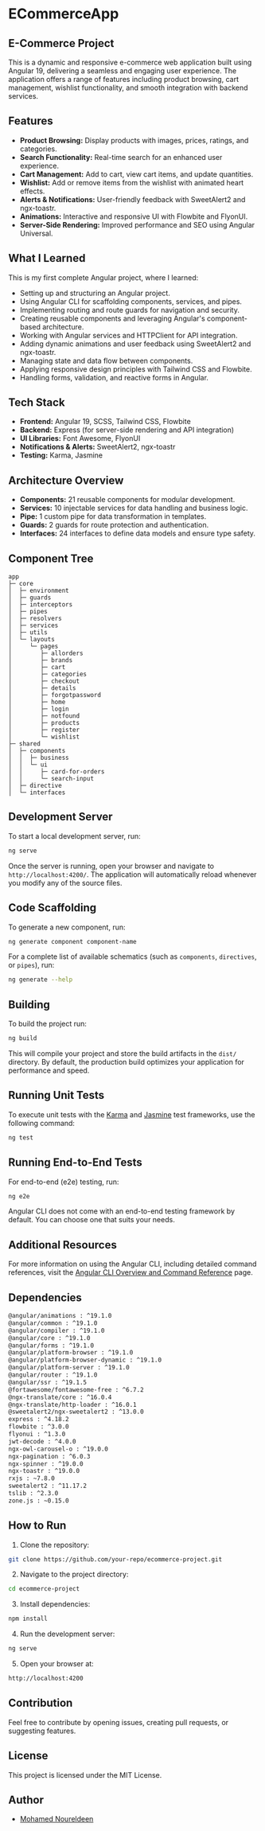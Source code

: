 # ECommerceApp

## E-Commerce Project

This is a dynamic and responsive e-commerce web application built using Angular 19, delivering a seamless and engaging user experience. The application offers a range of features including product browsing, cart management, wishlist functionality, and smooth integration with backend services.

## Features
- **Product Browsing:** Display products with images, prices, ratings, and categories.
- **Search Functionality:** Real-time search for an enhanced user experience.
- **Cart Management:** Add to cart, view cart items, and update quantities.
- **Wishlist:** Add or remove items from the wishlist with animated heart effects.
- **Alerts & Notifications:** User-friendly feedback with SweetAlert2 and ngx-toastr.
- **Animations:** Interactive and responsive UI with Flowbite and FlyonUI.
- **Server-Side Rendering:** Improved performance and SEO using Angular Universal.

## What I Learned
This is my first complete Angular project, where I learned:
- Setting up and structuring an Angular project.
- Using Angular CLI for scaffolding components, services, and pipes.
- Implementing routing and route guards for navigation and security.
- Creating reusable components and leveraging Angular's component-based architecture.
- Working with Angular services and HTTPClient for API integration.
- Adding dynamic animations and user feedback using SweetAlert2 and ngx-toastr.
- Managing state and data flow between components.
- Applying responsive design principles with Tailwind CSS and Flowbite.
- Handling forms, validation, and reactive forms in Angular.

## Tech Stack
- **Frontend:** Angular 19, SCSS, Tailwind CSS, Flowbite
- **Backend:** Express (for server-side rendering and API integration)
- **UI Libraries:** Font Awesome, FlyonUI
- **Notifications & Alerts:** SweetAlert2, ngx-toastr
- **Testing:** Karma, Jasmine

## Architecture Overview
- **Components:** 21 reusable components for modular development.
- **Services:** 10 injectable services for data handling and business logic.
- **Pipe:** 1 custom pipe for data transformation in templates.
- **Guards:** 2 guards for route protection and authentication.
- **Interfaces:** 24 interfaces to define data models and ensure type safety.

## Component Tree
```
app
├─ core
│  ├─ environment
│  ├─ guards
│  ├─ interceptors
│  ├─ pipes
│  ├─ resolvers
│  ├─ services
│  ├─ utils
│  └─ layouts
│     └─ pages
│        ├─ allorders
│        ├─ brands
│        ├─ cart
│        ├─ categories
│        ├─ checkout
│        ├─ details
│        ├─ forgotpassword
│        ├─ home
│        ├─ login
│        ├─ notfound
│        ├─ products
│        ├─ register
│        └─ wishlist
├─ shared
│  ├─ components
│  │  ├─ business
│  │  └─ ui
│  │     ├─ card-for-orders
│  │     └─ search-input
│  ├─ directive
│  └─ interfaces
```

## Development Server
To start a local development server, run:
```bash
ng serve
```

Once the server is running, open your browser and navigate to `http://localhost:4200/`. The application will automatically reload whenever you modify any of the source files.

## Code Scaffolding
To generate a new component, run:
```bash
ng generate component component-name
```

For a complete list of available schematics (such as `components`, `directives`, or `pipes`), run:
```bash
ng generate --help
```

## Building
To build the project run:
```bash
ng build
```

This will compile your project and store the build artifacts in the `dist/` directory. By default, the production build optimizes your application for performance and speed.

## Running Unit Tests
To execute unit tests with the [Karma](https://karma-runner.github.io) and [Jasmine](https://jasmine.github.io/) test frameworks, use the following command:
```bash
ng test
```

## Running End-to-End Tests
For end-to-end (e2e) testing, run:
```bash
ng e2e
```

Angular CLI does not come with an end-to-end testing framework by default. You can choose one that suits your needs.

## Additional Resources
For more information on using the Angular CLI, including detailed command references, visit the [Angular CLI Overview and Command Reference](https://angular.dev/tools/cli) page.

## Dependencies
```sh
@angular/animations : ^19.1.0
@angular/common : ^19.1.0
@angular/compiler : ^19.1.0
@angular/core : ^19.1.0
@angular/forms : ^19.1.0
@angular/platform-browser : ^19.1.0
@angular/platform-browser-dynamic : ^19.1.0
@angular/platform-server : ^19.1.0
@angular/router : ^19.1.0
@angular/ssr : ^19.1.5
@fortawesome/fontawesome-free : ^6.7.2
@ngx-translate/core : ^16.0.4
@ngx-translate/http-loader : ^16.0.1
@sweetalert2/ngx-sweetalert2 : ^13.0.0
express : ^4.18.2
flowbite : ^3.0.0
flyonui : ^1.3.0
jwt-decode : ^4.0.0
ngx-owl-carousel-o : ^19.0.0
ngx-pagination : ^6.0.3
ngx-spinner : ^19.0.0
ngx-toastr : ^19.0.0
rxjs : ~7.8.0
sweetalert2 : ^11.17.2
tslib : ^2.3.0
zone.js : ~0.15.0
```

## How to Run
1. Clone the repository:
```sh
git clone https://github.com/your-repo/ecommerce-project.git
```
2. Navigate to the project directory:
```sh
cd ecommerce-project
```
3. Install dependencies:
```sh
npm install
```
4. Run the development server:
```sh
ng serve
```
5. Open your browser at:
```sh
http://localhost:4200
```

## Contribution
Feel free to contribute by opening issues, creating pull requests, or suggesting features.

## License
This project is licensed under the MIT License.

## Author
- [Mohamed Noureldeen](https://github.com/mohamednoureldeen)
